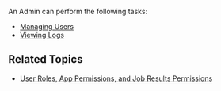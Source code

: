 An Admin can perform the following tasks:

* [Managing Users](managing-users)
* [Viewing Logs](viewing-logs)

## Related Topics
* [User Roles, App Permissions, and Job Results Permissions](app-permission-user-role.md)
